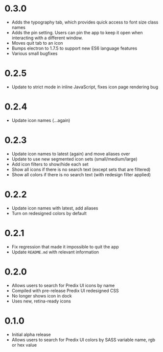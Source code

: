 0.3.0
================
* Adds the typography tab, which provides quick access to font size class names
* Adds the pin setting. Users can pin the app to keep it open when interacting
  with a different window.
* Moves quit tab to an icon
* Bumps electron to 1.7.5 to support new ES6 language features
* Various small bugfixes

0.2.5
================
* Update to strict mode in inline JavaScript, fixes icon page rendering bug

0.2.4
================
* Update icon names (...again)

0.2.3
===============
* Update icon names to latest (again) and move aliases over
* Update to use new segmented icon sets (small/medium/large)
* Add icon filters to show/hide each set
* Show all icons if there is no search text (except sets that are filtered)
* Show all colors if there is no search text (with redesign filter applied)

0.2.2
===============
* Update icon names with latest, add aliases
* Turn on redesigned colors by default

0.2.1
===============
* Fix regression that made it impossible to quit the app
* Update `README.md` with relevant information

0.2.0
===============
* Allows users to search for Predix UI icons by name
* Compiled with pre-release Predix UI redesigned CSS
* No longer shows icon in dock
* Uses new, retina-ready icons

0.1.0
===============
* Initial alpha release
* Allows users to search for Predix UI colors by SASS variable name, rgb or hex value

